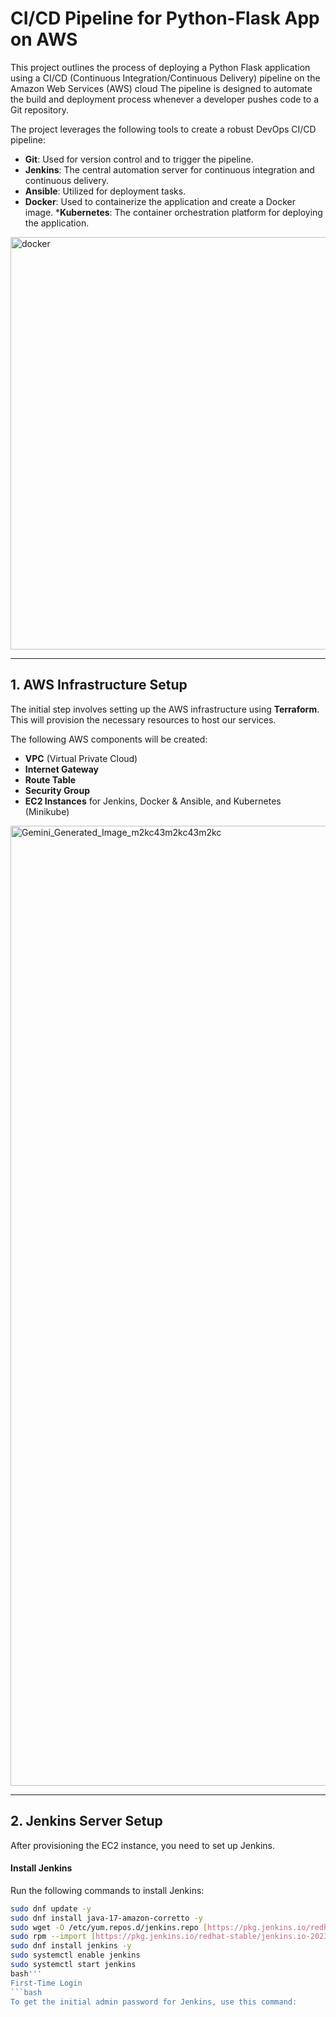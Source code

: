 # CI/CD Pipeline for Python-Flask App on AWS

This project outlines the process of deploying a Python Flask application using a CI/CD (Continuous Integration/Continuous Delivery) pipeline on the Amazon Web Services (AWS) cloud The pipeline is designed to automate the build and deployment process whenever a developer pushes code to a Git repository.

The project leverages the following tools to create a robust DevOps CI/CD pipeline:

* **Git**: Used for version control and to trigger the pipeline.
* **Jenkins**: The central automation server for continuous integration and continuous delivery.
* **Ansible**: Utilized for deployment tasks.
* **Docker**: Used to containerize the application and create a Docker image.
***Kubernetes**: The container orchestration platform for deploying the application.


<img width="1814" height="660" alt="docker" src="https://github.com/user-attachments/assets/4e7be75f-845b-4711-8960-051e744159cd" />

---

## 1. AWS Infrastructure Setup

The initial step involves setting up the AWS infrastructure using **Terraform**. This will provision the necessary resources to host our services.

The following AWS components will be created:

* **VPC** (Virtual Private Cloud)
* **Internet Gateway**
* **Route Table**
* **Security Group**
* **EC2 Instances** for Jenkins, Docker & Ansible, and Kubernetes (Minikube)


<img width="2816" height="1536" alt="Gemini_Generated_Image_m2kc43m2kc43m2kc" src="https://github.com/user-attachments/assets/2fcbcfcf-e9c3-44b5-ae4e-9e9592e395ce" />


---

## 2. Jenkins Server Setup

After provisioning the EC2 instance, you need to set up Jenkins.

#### Install Jenkins
Run the following commands to install Jenkins:

```bash
sudo dnf update -y
sudo dnf install java-17-amazon-corretto -y
sudo wget -O /etc/yum.repos.d/jenkins.repo [https://pkg.jenkins.io/redhat-stable/jenkins.repo](https://pkg.jenkins.io/redhat-stable/jenkins.repo)
sudo rpm --import [https://pkg.jenkins.io/redhat-stable/jenkins.io-2023.key](https://pkg.jenkins.io/redhat-stable/jenkins.io-2023.key)
sudo dnf install jenkins -y 
sudo systemctl enable jenkins 
sudo systemctl start jenkins
bash'''
First-Time Login
```bash
To get the initial admin password for Jenkins, use this command:
